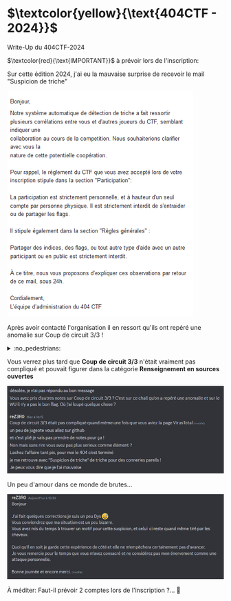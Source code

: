 # $\textcolor{yellow}{\text{404CTF - 2024}}$
Write-Up du 404CTF-2024


$\textcolor{red}{\text{IMPORTANT}}$ à prévoir lors de l'inscription:

Sur cette édition 2024, j'ai eu la mauvaise surprise de recevoir le mail "Suspicion de triche"

![Mail](https://github.com/ReZ3R0/404CTF-2024/blob/main/Images/Mail.png?raw=true)

Après avoir contacté l'organisation il en ressort qu'ils ont repéré une anomalie sur Coup de circuit 3/3 !

<details><summary>:no_pedestrians:</summary>
Ou une personne jalouse parceque vous êtes devant elle sur Root-Me ? (on ne sais jamais !) :joy:
</details>

Vous verrez plus tard que **Coup de circuit 3/3** n'était vraiment pas compliqué et pouvait figurer dans la catégorie **Renseignement en sources ouvertes**

![Discord](https://github.com/ReZ3R0/404CTF-2024/blob/main/Images/Discord.png?raw=true)

Un peu d'amour dans ce monde de brutes...

![Discord02](https://github.com/ReZ3R0/404CTF-2024/blob/main/Images/Discord02.png?raw=true)

À méditer: Faut-il prévoir 2 comptes lors de l'inscription ?... :eyes:


